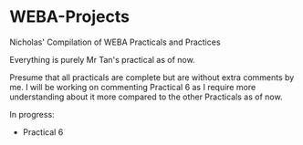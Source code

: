 # WEBA-Projects

Nicholas' Compilation of WEBA Practicals and Practices

Everything is purely Mr Tan's practical as of now.

Presume that all practicals are complete but are without extra comments by me.
I will be working on commenting Practical 6 as I require more understanding about it more
compared to the other Practicals as of now.

In progress:
  - Practical 6
